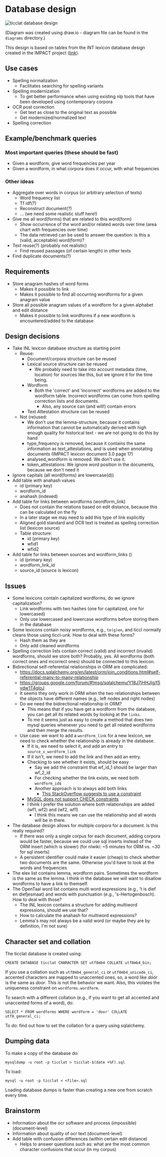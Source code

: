 # Database design

![ticclat database design](img/ticclat.png "ticclat database design")

(Diagram was created using draw.io - diagram file can be found in the `diagrams` directory.)

This design is based on tables from the INT lexicon database design created in the IMPACT project ([link](https://ivdnt.org/images/stories/onderzoek_en_onderwijs/publicaties/impact/impact_lexicon_structure.pdf)).

## Use cases

* Spelling normalization
	- Facilitates searching for spelling variants
* Spelling modernization
	- To get better performance when using existing nlp tools that have been
	  developed using contemporary corpora
* OCR post correction
	- Get text as close to the original text as possible
	- Get modernized/normalized text
* Spelling correction

## Example/benchmark queries

### Most important queries (these should be fast)

* Given a wordform, give word frequencies per year
* Given a wordform, in what corpora does it occur, with what frequencies

### Other ideas

* Aggregate over words in corpus (or arbitrary selection of texts)
	- Word frequency list
	- Tf idf(?)
	- Reconstruct document(?)
	- ... (we need some realistic stuff here!)
* Give me all word(forms) that are related to this word(form)
	- Show occurrence of the word and/or related words over time (area chart with frequencies over time)
	- The data retrieved can be used to answer the question: is this a (valid, acceptable) word(form)?
* Text reuse(?) (probably not realistic)
	- Find reused passages (of certain length) in other texts
* Find duplicate documents(?)

## Requirements

* Store anagram hashes of word forms
	- Makes it possible to link
	- Makes it possible to find all occurring wordforms for a given anagram value
* Store all possible anagram values of a wordform for a given alphabet and edit distance
	- Makes it possible to link wordforms if a new wordform is encountered/added to the database

## Design decisions

* Take INL lexicon database structure as starting point
	- Reuse:
		- Document/corpora structure can be reused
		- Lexical source structure can be reused
			- We probably need to take into account metadata (time, location) for sources like this, but we ignore it for the time being.
		- Wordform
			- Both the 'correct' and 'incorrect' wordforms are added to the wordform table. Incorrect wordforms can come from spelling correction lists and documents.
				- Also, any source can (and will!) contain errors
		- Text Attestation structure can be reused
	- Not (re)used:
		- We don't use the lemma-structure, because it contains information that cannot be automatically derived with high enough quality for historical text - we are not going to do this by hand
		- type_frequency is removed, because it contains the same information as text_attestations, and is used when annotating documents (IMPACT lexicon document 3.0 page 17)
		- analysed_wordform is removed. We don't use it.
		- token_attestations: We ignore word position in the documents, because we don't need it
* Ignore capitals (all word(forms) are lowercase(d))
* Add table with anahash values
	- id (primary key)
	- wordform_id
	- anahash (indexed)
* Add table for links between wordforms (wordform_link)
	- Does not contain the relations based on edit distance, because this can be calculated on the fly
	- In a later stage we may need to add this type of link explicitly
	- Aligned gold standard and OCR text is treated as spelling correction list (lexicon source)
	- Table structure:
		- id (primary key)
		- wfid1
		- wfid2
* Add table for links between sources and wordform_links ()
	- id (primary key)
	- wordform_link_id
	- source_id (source is lexicon)

## Issues

* Some lexicons contain capitalized wordforms, do we ignore capitalization?
	- Link wordforms with two hashes (one for capitalized, one for lowercased)
	- Only use lowercased and lowercase wordforms before storing them in the database
* Some lexicons contain noisy wordforms, e.g., `te(g)en`, and ticcl normally cleans those using ticcl-unk. How to deal with these forms?
	- Hash them as they are
	- Only add cleaned wordforms
* Spelling correction lists contain correct (valid) and incorrect (invalid) wordforms, should we store both? Probably, yes. All wordforms (both correct ones and incorrect ones) should be connected to this lexicon.
* Bidirectional self-referential relationships in ORM are complicated:
	- https://docs.sqlalchemy.org/en/latest/orm/join_conditions.html#self-referential-many-to-many-relationship
	- https://groups.google.com/forum/#!msg/sqlalchemy/Y18J7jHHJlg/f5ydw1T4gloJ
	- It seems they only work in ORM when the two relationships between the objects have different names (e.g., left nodes and right nodes)
	- Do we need the bidirectional relationship in ORM?
		- This means that if you have get a wordform from the database, you can get all its related words by looking at the `links`.
		- To me it seems just as easy to create a method that does two mysql queries whenever you need to get all related wordforms and then merge the results.
	- Use case: we want to add a `wordform_link` for a new lexicon, we need to check whether the relationship is already in the database.
		- If it is, we need to select it, and add an entry to `source_x_wordform_link`
		- If it isn't, we need to add the link and then add an entry.
		- Checking to see whether it exists, should be easy
			- Say we add the constraint that wf_id_1 should be larger than wf_2_id
			- For checking whether the link exists, we need both `wordform_id`s
			- Another approach is to always add both links
				- [This StackOverflow suggests to use a constraint](https://stackoverflow.com/questions/10807900/how-to-store-bidirectional-relationships-in-a-rdbms-like-mysql)
		- [MySQL does not support CHECK constraints](https://stackoverflow.com/questions/2115497/check-constraint-in-mysql-is-not-working)
		- I think I prefer the solution where both relationships are added (wf1, wf2) and (wf2, wf1)
			- I think this means we can use the relationship and all words will be in there.
* The database design allows for multiple corpora for a document. Is this really required?
	- If there was only a single corpus for each document, adding corpora would be faster, because we could use sql inserts instead of the ORM insert (which is slower) (for nlwiki: ~5 minutes for ORM vs. ~30 for sql inserts)
	- A persistent identifier could make it easier (cheap) to check whether two documents are the same. Otherwise you'd have to look at the words and frequencies
* The elex list contains lemma, wordform pairs. Sometimes the wordform is the same as the lemma. I think in the database we will want to disallow wordforms to have a link to themself.
* The OpenTaal word list contains multi word expressions (e.g., 't is dief en diefjesmaat) and words with punctuation (e.g., 's-Hertogenbosch). How to deal with those?
	- The INL lexicon contains a structure for adding multiword expressions, should we use that?
	- How to calculate the anahash for multiword expressions?
	- Lemma's may not always be a valid word (or maybe they are by definition, I'm not sure)

## Character set and collation

The ticclat database is created using:

```
CREATE DATABASE ticclat CHARACTER SET utf8mb4 COLLATE utf8mb4_bin;
```

If you use a collation such as `utf8mb4_general_ci` or `utf8mb4_unicode_ci`,
accented characters are mapped to unaccented ones, so, a word like _dóór_ is the
same as _door_. This is not the behavior we want. Also, this violates the uniqueness
constraint on `wordforms.wordform`.

To search with a different collation (e.g., if you want to get all accented and
unaccented forms of a word), do:

```
SELECT * FROM wordforms WHERE wordform = 'door' COLLATE utf8_general_ci;
```

To do: find out how to set the collation for a query using sqlalchemy.

## Dumping data

To make a copy of the database do:

```
mysqldump -u root -p ticclat > ticclat-$(date +%F).sql
```

To load:

```
mysql -u root -p ticclat < <file>.sql
```

Loading database dumps is faster than creating a new one from scratch every time.

## Brainstorm

* Information about the ocr software and process (impossible) (document-level)
* Information about quality of ocr text (document-level)
* Add table with confusion differences (within certain edit distance)
	- Helps to answer questions such as: what are the most common character confusions that occur (in my corpus)
